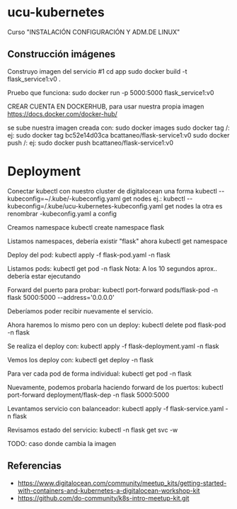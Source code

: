 # ucu-kubernetes

Curso "INSTALACIÓN CONFIGURACIÓN Y ADM.DE LINUX"

## Construcción imágenes
Construyo imagen del servicio #1
cd app
sudo docker build -t flask_service1:v0 .

Pruebo que funciona:
sudo docker run -p 5000:5000 flask_service1:v0

CREAR CUENTA EN DOCKERHUB, para usar nuestra propia imagen
https://docs.docker.com/docker-hub/

se sube nuestra imagen creada con:
sudo docker images
sudo docker tag <ID imagen> <ID dockerhub>/<nombre repo>:<tag>
ej: sudo docker tag bc52e14d03ca bcattaneo/flask-service1:v0
sudo docker push <ID dockerhub>/<nombre repo>:<tag>
ej: sudo docker push bcattaneo/flask-service1:v0

# Deployment
Conectar kubectl con nuestro cluster de digitalocean
una forma kubectl --kubeconfig=~/.kube/<clustername>-kubeconfig.yaml get nodes
ej.: kubectl --kubeconfig=/.kube/ucu-kubernetes-kubeconfig.yaml get nodes
la otra es renombrar <clustername>-kubeconfig.yaml a config

Creamos namespace
kubectl create namespace flask

Listamos namespaces, debería existir "flask" ahora
kubectl get namespace

Deploy del pod:
kubectl apply -f flask-pod.yaml -n flask

Listamos pods:
kubectl get pod -n flask
Nota: A los 10 segundos aprox.. debería estar ejecutando

Forward del puerto para probar:
kubectl port-forward pods/flask-pod -n flask 5000:5000 --address='0.0.0.0'

Deberíamos poder recibir nuevamente el servicio.

Ahora haremos lo mismo pero con un deploy:
kubectl delete pod flask-pod -n flask

Se realiza el deploy con:
kubectl apply -f flask-deployment.yaml -n flask

Vemos los deploy con:
kubectl get deploy -n flask

Para ver cada pod de forma individual:
kubectl get pod -n flask

Nuevamente, podemos probarla haciendo forward de los puertos:
kubectl port-forward deployment/flask-dep -n flask 5000:5000

Levantamos servicio con balanceador:
kubectl apply -f flask-service.yaml -n flask

Revisamos estado del servicio:
kubectl -n flask get svc -w

TODO: caso donde cambia la imagen


## Referencias
* https://www.digitalocean.com/community/meetup_kits/getting-started-with-containers-and-kubernetes-a-digitalocean-workshop-kit
* https://github.com/do-community/k8s-intro-meetup-kit.git
